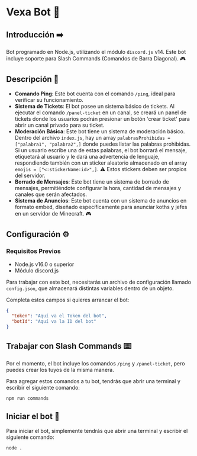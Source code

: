 
# Vexa Bot :robot:

## Introducción :arrow_right:
Bot programado en Node.js, utilizando el módulo `discord.js` v14. Este bot incluye soporte para Slash Commands (Comandos de Barra Diagonal). 🎮

## Descripción :page_with_curl:
- **Comando Ping**: Este bot cuenta con el comando `/ping`, ideal para verificar su funcionamiento.
- **Sistema de Tickets**: El bot posee un sistema básico de tickets. Al ejecutar el comando `/panel-ticket` en un canal, se creará un panel de tickets donde los usuarios podrán presionar un botón 'crear ticket' para abrir un canal privado para su ticket.
- **Moderación Básica**: Este bot tiene un sistema de moderación básico. Dentro del archivo `index.js`, hay un array `palabrasProhibidas = ["palabra1", "palabra2",]` donde puedes listar las palabras prohibidas. Si un usuario escribe una de estas palabras, el bot borrará el mensaje, etiquetará al usuario y le dará una advertencia de lenguaje, respondiendo también con un sticker aleatorio almacenado en el array `emojis = ["<:stickerName:id>",]`. :warning: Estos stickers deben ser propios del servidor.
- **Borrado de Mensajes**: Este bot tiene un sistema de borrado de mensajes, permitiéndote configurar la hora, cantidad de mensajes y canales que serán afectados.
- **Sistema de Anuncios**: Este bot cuenta con un sistema de anuncios en formato embed, diseñado específicamente para anunciar koths y jefes en un servidor de Minecraft. 🎮

## Configuración :gear:
### Requisitos Previos
- Node.js v16.0 o superior
- Módulo discord.js

Para trabajar con este bot, necesitarás un archivo de configuración llamado `config.json`, que almacenará distintas variables dentro de un objeto.

Completa estos campos si quieres arrancar el bot:
```json
{
  "token": "Aquí va el Token del bot",
  "botId": "Aquí va la ID del bot"
}
```

## Trabajar con Slash Commands :keyboard:
Por el momento, el bot incluye los comandos `/ping` y `/panel-ticket`, pero puedes crear los tuyos de la misma manera.

Para agregar estos comandos a tu bot, tendrás que abrir una terminal y escribir el siguiente comando:
```
npm run commands
```

## Iniciar el bot :rocket:
Para iniciar el bot, simplemente tendrás que abrir una terminal y escribir el siguiente comando:
```
node .
```
